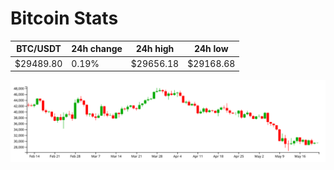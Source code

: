 # Bitcoin Stats

BTC/USDT|24h change|24h high|24h low|
|---|---|---|---|
|$29489.80|0.19%|$29656.18|$29168.68|

<img src="./chart.svg">
